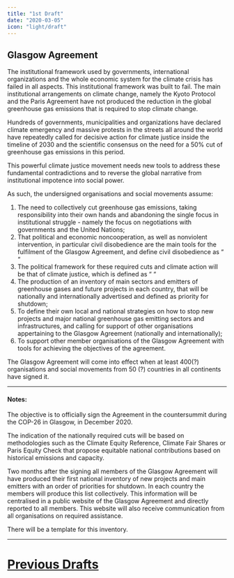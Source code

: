 ```yaml
---
title: "1st Draft"
date: "2020-03-05"
icon: "light/draft"
---
```


## Glasgow Agreement

The institutional framework used by governments, international organizations and the whole economic system for the climate crisis has failed in all aspects. This institutional framework was built to fail. The main institutional arrangements on climate change, namely the Kyoto Protocol and the Paris Agreement have not produced the reduction in the global greenhouse gas emissions that is required to stop climate change.  

Hundreds of governments, municipalities and organizations have declared climate emergency and massive protests in the streets all around the world have repeatedly called for decisive action for climate justice inside the timeline of 2030 and the scientific consensus on the need for a 50% cut of greenhouse gas emissions in this period.  

This powerful climate justice movement needs new tools to address these fundamental contradictions and to reverse the global narrative from institutional impotence into social power.  

As such, the undersigned organisations and social movements assume: 
1. The need to collectively cut greenhouse gas emissions, taking responsibility into their own hands and abandoning the single focus in institutional struggle - namely the focus on negotiations with governments and the United Nations;  
2. That political and economic noncooperation, as well as nonviolent intervention, in particular civil disobedience are the main tools for the fulfilment of the Glasgow Agreement, and define civil disobedience as “ “  
3. The political framework for these required cuts and climate action will be that of climate justice, which is defined as “ “
4. The production of an inventory of main sectors and emitters of greenhouse gases and future projects in each country, that will be nationally and internationally advertised and defined as priority for shutdown;
5. To define their own local and national strategies on how to stop new projects and major national greenhouse gas emitting sectors and infrastructures, and calling for support of other organisations appertaining to the Glasgow Agreement (nationally and internationally);
6. To support other member organisations of the Glasgow Agreement with tools for achieving the objectives of the agreement.

The Glasgow Agreement will come into effect when at least 400(?) organisations and social movements from 50 (?) countries in all continents have signed it.

---

#### Notes:

The objective is to officially sign the Agreement in the countersummit during the COP-26 in Glasgow, in December 2020.  

The indication of the nationally required cuts will be based on methodologies such as the Climate Equity Reference, Climate Fair Shares or Paris Equity Check that propose equitable national contributions based on historical emissions and capacity.  

Two months after the signing all members of the Glasgow Agreement will have produced their first national inventory of new projects and main emitters with an order of priorities for shutdown. In each country the members will produce this list collectively. This information will be centralised in a public website of the Glasgow Agreement and directly reported to all members. This website will also receive communication from all organisations on required assistance.  

There will be a template for this inventory.

---

# [Previous Drafts](/drafts)